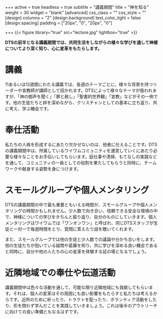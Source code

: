 +++
active = true
headless = true
subtitle = "講義期間"
title = "神を知る"
weight = 30
widget = "blank"
[advanced]
css_class = ""
css_style = ""
[design]
columns = "2"
[design.background]
text_color_light = false
[design.spacing]
padding = ["20px", "0", "20px", "0"]

+++
{{< figure library="true" src="lecture.jpg" lightbox="true" >}}

**DTSの前半となる講義期間では、共同生活をしながらの様々な学びを通して神様についてより深く知り、心に変革をもたらします。**

# 講義

11あるいは12週間にわたる講義では、各週のテーマごとに、様々な背景を持つリーダーや宣教師が講師として招かれます。DTSによって様々なテーマが扱われますが、「神の御声を聞く」「罪と赦し」「聖書的世界観」「宣教」などがその一例です。他の生徒たちと絆を深めながら、クリスチャンとしての基本に立ち返り、共に考え、学ぶ機会です。

# 奉仕活動

私たちの人格を形成するにあたり欠かせないのは、他者に仕えることです。DTSの講義期間中は、所属しているワイワムコミュニティを運営していくにあたり必要な様々なことをお手伝いしてもらいます。庭仕事や清掃、もてなしの実践などを通して、コミュニティの一員としての役割を果たしてもらうと同時に、チームワークや献身する姿勢を身につけます。

# スモールグループや個人メンタリング

DTSの講義期間の中で最も重要ともいえる時間が、スモールグループや個人メンタリングの時間かもしれません。少人数で向き合い、信頼できる安全な環境の中で、神様についての学びをきちんと振り返り、自分のものにしていきます。個人メンタリングはワイワムでは「ワンオンワン」と呼ばれ、同じDTSスタッフが生徒と一対一で毎週時間をとり、質問に答えたり話を聴いてくれます。

また、スモールグループでは他の生徒と少人数での議論や分かち合いをします。他の生徒たちが抱いている疑問や葛藤を知り、共に学びを深める良い機会であると同時に、自分や他の人たちの心の変革を体験する証の場となるでしょう。

# 近隣地域での奉仕や伝道活動

講義期間中は色々な活動を通して、可能な限り近隣地域にも貢献してもらいます。それは、個人の変革はその周囲にも良い影響をもたらすと私たちは考えるからです。近所のために祈ったり、トラクトを配ったり、ボランティア活動をしたり、形を問わず学んだことを実践していきましょう。これは後半のアウトリーチに向けての良い準備ともなるはずです。